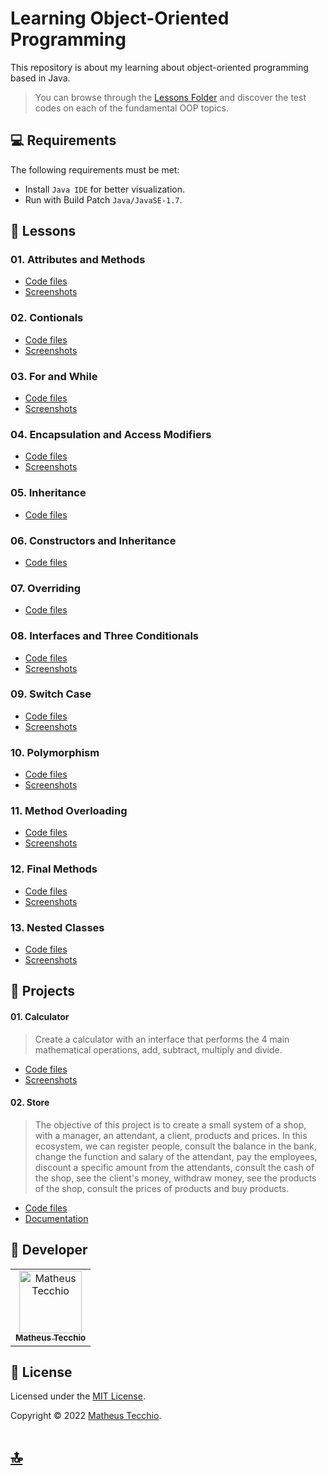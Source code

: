 # Learning Object-Oriented Programming
This repository is about my learning about object-oriented programming based in Java.

> You can browse through the [Lessons Folder](./Lessons) and discover the test codes on each of the fundamental OOP topics.

## 💻 Requirements

The following requirements must be met:

* Install `Java IDE` for better visualization.
* Run with Build Patch `Java/JavaSE-1.7`.







## 📖 Lessons
### 01. Attributes and Methods
* [Code files](./Lessons/01-Attributes-and-Methods/src/calc/)
* [Screenshots](./Lessons/01-Attributes-and-Methods/Screenshots/)
### 02. Contionals
* [Code files](./Lessons/02-Conditionals/src/situation/)
* [Screenshots](./Lessons/02-Conditionals/Screenshots/)
### 03. For and While
* [Code files](./Lessons/03-For-and-While/src/)
* [Screenshots](./Lessons/03-For-and-While/Screenshots/)
### 04. Encapsulation and Access Modifiers
* [Code files](./Lessons/04-Encapsulation-and-Access-Modifiers/src/calc/)
* [Screenshots](./Lessons/04-Encapsulation-and-Access-Modifiers/Screenshots/)
### 05. Inheritance
* [Code files](./Lessons/05-Inheritance/src/registration/)
### 06. Constructors and Inheritance
* [Code files](./Lessons/06-Constructors-and-Inheritance/src/association/)
### 07. Overriding
* [Code files](./Lessons/07-Overriding/src/calculator/)
### 08. Interfaces and Three Conditionals
* [Code files](./Lessons/08-Interfaces-and-Three-Conditionals/src/Calculator/)
* [Screenshots](./Lessons/08-Interfaces-and-Three-Conditionals/Screenshots/)
### 09. Switch Case
* [Code files](./Lessons/09-Switch-Case/src/weekDay/)
* [Screenshots](./Lessons/09-Switch-Case/Screenshots/)
### 10. Polymorphism
* [Code files](./Lessons/10-Polymorphism/src/polymorphism/)
* [Screenshots](./Lessons/10-Polymorphism/Screenshots/)
### 11. Method Overloading
* [Code files](./Lessons/11-Method-Overloadind/src/calculator/)
* [Screenshots](./Lessons/11-Method-Overloadind/Screenshots/)
### 12. Final Methods
* [Code files](./Lessons/12-Final-Methods/src/finalmethods/)
* [Screenshots](./Lessons/12-Final-Methods/Screenshots/)
### 13. Nested Classes
* [Code files](./Lessons/13-Nested-Classes/src/calculator/)
* [Screenshots](./Lessons/13-Nested-Classes/Screenshots/)

## 📐 Projects
#### 01. Calculator
> Create a calculator with an interface that performs the 4 main mathematical operations, add, subtract, multiply and divide.
* [Code files](./Calculator-Project/src/calculator/)
* [Screenshots](./Calculator-Project/Screenshots/)
#### 02. Store
> The objective of this project is to create a small system of a shop, with a manager, an attendant, a client, products and prices. In this ecosystem, we can register people, consult the balance in the bank, change the function and salary of the attendant, pay the employees, discount a specific amount from the attendants, consult the cash of the shop, see the client's money, withdraw money, see the products of the shop, consult the prices of products and buy products.
* [Code files](./Store-Project/src/store/)
* [Documentation](./Store-Project/Documentation.pdf)



## 📛 Developer

<table>
  <tr>
    <td align="center">
      <a href="#">
        <img src="https://avatars.githubusercontent.com/u/52295230?v=4" width="100px;" alt="Matheus Tecchio"/><br>
        <sub>
          <b>Matheus Tecchio</b>
        </sub>
      </a>
    </td>
</table>
  
## 📝 License

Licensed under the  [MIT License](./LICENSE).

Copyright © 2022 [Matheus Tecchio](https://github.com/matheustecchio).

# [🔝](#learning-object-oriented-programming)
